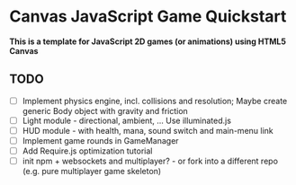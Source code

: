 # Canvas JavaScript Game Quickstart

**This is a template for JavaScript 2D games (or animations) using HTML5 Canvas**

## TODO
- [ ] Implement physics engine, incl. collisions and resolution; Maybe create generic Body object with gravity and friction
- [ ] Light module - directional, ambient, ... Use illuminated.js
- [ ] HUD module - with health, mana, sound switch and main-menu link
- [ ] Implement game rounds in GameManager
- [ ] Add Require.js optimization tutorial
- [ ] init npm + websockets and multiplayer? - or fork into a different repo (e.g. pure multiplayer game skeleton)
